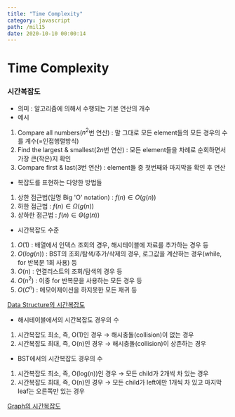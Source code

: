 ```yaml
---
title: "Time Complexity"
category: javascript
path: /mil15
date: 2020-10-10 00:00:14
---
```


# Time Complexity

### 시간복잡도

- 의미 : 알고리즘에 의해서 수행되는 기본 연산의 개수
- 예시

1. Compare all numbers($n^2$번 연산) : 말 그대로 모든 element들의 모든 경우의 수를 계수(=인접행렬방식)
2. Find the largest & smallest($2n$번 연산) : 모든 element들을 차례로 순회하면서 가장 큰(작은)지 확인
3. Compare first & last(3번 연산) : element들 중 첫번째와 마지막을 확인 후 연산

- 복잡도를 표현하는 다양한 방법들

1. 상한 점근법(일명 Big 'O' notation) : $f(n)\in O(g(n))$
2. 하한 점근법 : $f(n) \in \Omega(g(n))$
3. 상하한 점근법 : $f(n) \in \Theta(g(n))$

- 시간복잡도 수준

1. $O(1)$ : 배열에서 인덱스 조회의 경우, 해시테이블에 자료를 추가하는 경우 등
2. $O(log (n))$ : BST의 조회/탐색/추가/삭제의 경우, 로그값을 계산하는 경우(while, for 반복문 1회 사용) 등
3. $O(n)$ : 연결리스트의 조회/탐색의 경우 등
4. $O(n^2)$ : 이중 for 반복문을 사용하는 모든 경우 등
5. $O(C^n)$ : 메모이제이션을 하지못한 모든 재귀 등

[Data Structure의 시간복잡도](https://www.notion.so/6a8dda34d988455f9276ec4835e72f70)

- 해시테이블에서의 시간복잡도 경우의 수

1. 시간복잡도 최소, 즉, O(1)인 경우 → 해시충돌(collision)이 없는 경우
2. 시간복잡도 최대, 즉, O(n)인 경우 → 해시충돌(collision)이 상존하는 경우

- BST에서의 시간복잡도 경우의 수

1. 시간복잡도 최소, 즉, O(log(n))인 경우 → 모든 child가 2개씩 차 있는 경우
2. 시간복잡도 최대, 즉, O(n)인 경우 → 모든 child가 left에만 1개씩 차 있고 마지막 leaf는 오른쪽만 있는 경우

[Graph의 시간복잡도](https://www.notion.so/29b984d034e44116ad52d200aea353c2)
